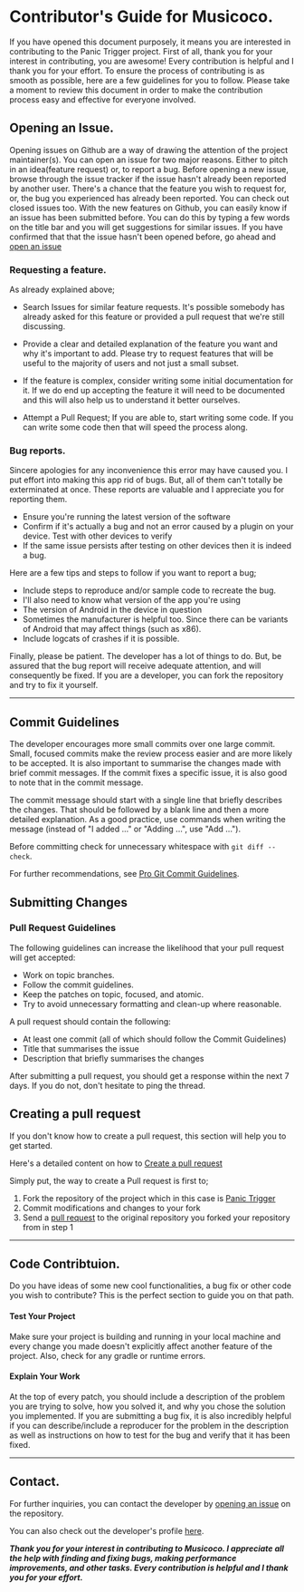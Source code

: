 # Contributor's Guide for Musicoco. 

If you have opened this document purposely, it means you are interested in contributing to the Panic Trigger project. First of all, thank you for your interest in contributing, you are awesome!
Every contribution is helpful and I thank you for your effort. To ensure the process of contributing is as smooth as possible, here are a few guidelines for you to follow.
Please take a moment to review this document in order to make the contribution process easy and effective for everyone involved.


## Opening an Issue.

Opening issues on Github are a way of drawing the attention of the project maintainer(s). You can open an issue for two major reasons. Either to pitch in an idea(feature request) or, to report a bug. 
Before opening a new issue, browse through the issue tracker if the issue hasn't already been reported by another user. There's a chance that the feature you wish to request for, or, the bug you experienced has already been reported. You can check out closed issues too. With the new features on Github, you can easily know if an issue has been submitted before. You can do this by typing a few words on the title bar and you will get suggestions for similar issues. If you have confirmed that that the issue hasn't been opened before, go ahead and [open an issue](https://github.com/DuanJiaNing/Musicoco/issues/new)


### Requesting a feature.

As already explained above; 

- Search Issues for similar feature requests. It's possible somebody has already asked for this feature or provided a pull request that we're still discussing.

- Provide a clear and detailed explanation of the feature you want and why it's important to add. Please try to request features that will be useful to the majority of users and not just a small subset.

- If the feature is complex, consider writing some initial documentation for it. If we do end up accepting the feature it will need to be documented and this will also help us to understand it better ourselves.

- Attempt a Pull Request; If you are able to, start writing some code. If you can write some code then that will speed the process along.

### Bug reports.

Sincere apologies for any inconvenience this error may have caused you. I put effort into making this app rid of bugs. But, all of them can't totally be exterminated at once. These reports are valuable and I appreciate you for reporting them.

- Ensure you're running the latest version of the software
- Confirm if it's actually a bug and not an error caused by a plugin on your device. Test with other devices to verify
- If the same issue persists after testing on other devices then it is indeed a bug.

Here are a few tips and steps to follow if you want to report a bug;

* Include steps to reproduce and/or sample code to recreate the bug.
* I'll also need to know what version of the app you're using
* The version of Android in the device in question  
* Sometimes the manufacturer is helpful too. Since there can be variants of Android that may affect things (such as x86).
* Include logcats of crashes if it is possible. 

Finally, please be patient. The developer has a lot of things to do. But, be assured that the bug report will receive adequate attention, and will consequently be fixed. If you are a developer,  you can fork the repository and try to fix it yourself. 


---



## Commit Guidelines

The developer encourages more small commits over one large commit. Small, focused commits make the review process easier and are more likely to be accepted. It is also important to summarise the changes made with brief commit messages. If the commit fixes a specific issue, it is also good to note that in the commit message.

The commit message should start with a single line that briefly describes the changes. That should be followed by a blank line and then a more detailed explanation. As a good practice, use commands when writing the message (instead of "I added ..." or "Adding ...", use "Add ...").

Before committing check for unnecessary whitespace with `git diff --check`.

For further recommendations, see [Pro Git Commit Guidelines](https://git-scm.com/book/en/v2/Distributed-Git-Contributing-to-a-Project#Commit-Guidelines "Pro Git Commit Guidelines").

## Submitting Changes

### Pull Request Guidelines

The following guidelines can increase the likelihood that your pull request will get accepted:

* Work on topic branches.
* Follow the commit guidelines.
* Keep the patches on topic, focused, and atomic.
* Try to avoid unnecessary formatting and clean-up where reasonable.

A pull request should contain the following:

* At least one commit (all of which should follow the Commit Guidelines)
* Title that summarises the issue
* Description that briefly summarises the changes

After submitting a pull request, you should get a response within the next 7 days. If you do not, don't hesitate to ping the thread.

## Creating a pull request

If you don't know how to create a pull request, this section will help you to get started. 

Here's a detailed content on how to [Create a pull request](https://help.github.com/articles/creating-a-pull-request)

Simply put, the way to create a Pull request is first to; 

1. Fork the repository of the project which in this case is [Panic Trigger](https://github.com/DuanJiaNing/Musicoco)
2. Commit modifications and changes to your fork
3. Send a [pull request](https://help.github.com/articles/creating-a-pull-request) to the original repository you forked your repository from in step 1


---

## Code Contribtuion.

Do you have ideas of some new cool functionalities, a bug fix or other code you wish to contribute? This is the perfect section to guide you on that path.

#### Test Your Project

Make sure your project is building and running in your local machine and every change you made doesn't explicitly affect another feature of the project. Also, check for any gradle or runtime errors.

#### Explain Your Work

At the top of every patch, you should include a description of the problem you are trying to solve, how you solved it, and why you chose the solution you implemented. If you are submitting a bug fix, it is also incredibly helpful if you can describe/include a reproducer for the problem in the description as well as instructions on how to test for the bug and verify that it has been
fixed.

---

## Contact.

For further inquiries, you can contact the developer by [opening an issue](https://github.com/DuanJiaNing/Musicoco/issues/new) on the repository.

You can also check out the developer's profile [here](https://github.com/DuanJiaNing).


***Thank you for your interest in contributing to Musicoco. I appreciate all the help with finding and fixing bugs, making performance improvements, and other tasks. Every contribution is helpful and I thank you for your effort.***
